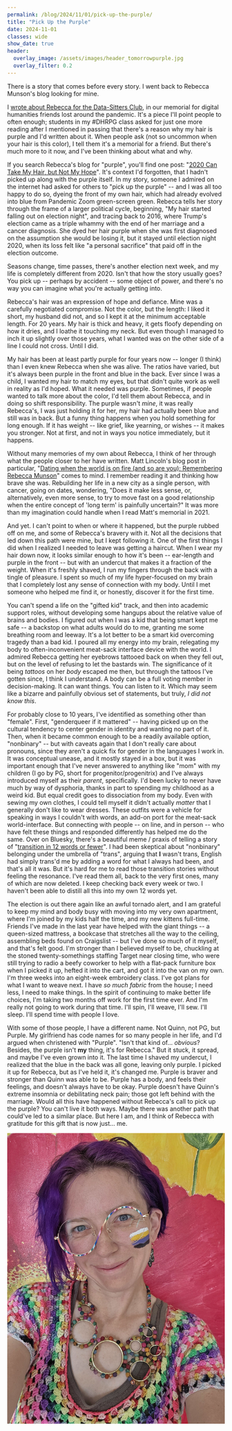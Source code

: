 ```yaml
---
permalink: /blog/2024/11/01/pick-up-the-purple/
title: "Pick Up the Purple"
date: 2024-11-01
classes: wide
show_date: true
header:
  overlay_image: /assets/images/header_tomorrowpurple.jpg
  overlay_filter: 0.2
---
```


There is a story that comes before every story. I went back to Rebecca Munson's blog looking for mine. 

I [wrote about Rebecca for the Data-Sitters Club](https://datasittersclub.github.io/site/dsc13.html#rebecca-munson), in our memorial for digital humanities friends lost around the pandemic. It's a piece I'll point people to often enough; students in my #DHRPG class asked for just one more reading after I mentioned in passing that there's a reason why my hair is purple and I'd written about it. When people ask (not so uncommon when your hair is this color), I tell them it's a memorial for a friend. But there's much more to it now, and I've been thinking about what and why.

If you search Rebecca's blog for "purple", you'll find one post: "[2020 Can Take My Hair, but Not My Hope](https://shxperienced.blogspot.com/2020/11/2020-can-take-my-hair-but-not-my-hope.html)". It's context I'd forgotten, that I hadn't picked up along with the purple itself. In my story, someone I admired on the internet had asked for others to "pick up the purple" -- and I was all too happy to do so, dyeing the front of my own hair, which had already evolved into blue from Pandemic Zoom green-screen green. Rebecca tells her story through the frame of a larger political cycle, beginning, "My hair started falling out on election night", and tracing back to 2016, where Trump's election came as a triple whammy with the end of her marriage and a cancer diagnosis. She dyed her hair purple when she was first diagnosed on the assumption she would be losing it, but it stayed until election night 2020, when its loss felt like "a personal sacrifice" that paid off in the election outcome.

Seasons change, time passes, there's another election next week, and my life is completely different from 2020. Isn't that how the story usually goes? You pick up -- perhaps by accident -- some object of power, and there's no way you can imagine what you're actually getting into. 

Rebecca's hair was an expression of hope and defiance. Mine was a carefully negotiated compromise. Not the color, but the length: I liked it short, my husband did not, and so I kept it at the minimum acceptable length. For 20 years. My hair is thick and heavy, it gets floofy depending on how it dries, and I loathe it touching my neck. But even though I managed to inch it up slightly over those years, what I wanted was on the other side of a line I could not cross. Until I did.

My hair has been at least partly purple for four years now -- longer (I think) than I even knew Rebecca when she was alive. The ratios have varied, but it's always been purple in the front and blue in the back. Ever since I was a child, I wanted my hair to match my eyes, but that didn't quite work as well in reality as I'd hoped. What it needed was purple. Sometimes, if people wanted to talk more about the color, I'd tell them about Rebecca, and in doing so shift responsibility. The purple wasn't *mine*, it was really Rebecca's, I was just holding it for her, my hair had actually been blue and still was in back. But a funny thing happens when you hold something for long enough. If it has weight -- like grief, like yearning, or wishes -- it makes you stronger. Not at first, and not in ways you notice immediately, but it happens.

Without many memories of my own about Rebecca, I think of her through what the people closer to her have written. Matt Lincoln's blog post in particular, "[Dating when the world is on fire (and so are you): Remembering Rebecca Munson](https://matthewlincoln.net/2021/08/15/rebecca-munson.html)" comes to mind. I remember reading it and thinking how brave she was. Rebuilding her life in a new city as a single person, with cancer, going on dates, wondering, "Does it make less sense, or, alternatively, even more sense, to try to move fast on a good relationship when the entire concept of 'long term' is painfully uncertain?" It was more than my imagination could handle when I read Matt's memorial in 2021.

And yet. I can't point to when or where it happened, but the purple rubbed off on me, and some of Rebecca's bravery with it. Not all the decisions that led down this path were mine, but I kept following it. One of the first things I did when I realized I needed to leave was getting a haircut. When I wear my hair down now, it looks similar enough to how it's been -- ear-length and purple in the front -- but with an undercut that makes it a fraction of the weight. When it's freshly shaved, I run my fingers through the back with a tingle of pleasure. I spent so much of my life hyper-focused on my brain that I completely lost any sense of connection with my body. Until I met someone who helped me find it, or honestly, discover it for the first time. 

You can't spend a life on the "gifted kid" track, and then into academic support roles, without developing some hangups about the relative value of brains and bodies. I figured out when I was a kid that being smart kept me safe -- a backstop on what adults would do to me, granting me some breathing room and leeway. It's a lot better to be a smart kid overcoming tragedy than a bad kid. I poured all my energy into my brain, relegating my body to often-inconvenient meat-sack interface device with the world. I admired Rebecca getting her eyebrows tattooed back on when they fell out, but on the level of refusing to let the bastards win. The significance of it being *tattoos* on her *body* escaped me then, but through the tattoos I've gotten since, I think I understand. A body can be a full voting member in decision-making. It can want things. You can listen to it. Which may seem like a bizarre and painfully obvious set of statements, but truly, *I did not know this*. 

For probably close to 10 years, I've identified as something other than "female". First, "genderqueer if it mattered" -- having picked up on the cultural tendency to center gender in identity and wanting no part of it. Then, when it became common enough to be a readily available option, "nonbinary" -- but with caveats again that I don't really care about pronouns, since they aren't a quick fix for gender in the languages I work in. It was conceptual unease, and it mostly stayed in a box, but it was important enough that I've never answered to anything like "mom" with my children (I go by PG, short for progenitor/progenitrix) and I've always introduced myself as their *parent*, specifically. I'd been lucky to never have much by way of dysphoria, thanks in part to spending my childhood as a weird kid. But equal credit goes to dissociation from my body. Even with sewing my own clothes, I could tell myself it didn't actually *matter* that I generally don't like to wear dresses. These outfits were a vehicle for speaking in ways I couldn't with words, an add-on port for the meat-sack world-interface. But connecting with people -- on line, and in person -- who have felt these things and responded differently has helped me do the same. Over on Bluesky, there's a beautiful meme / praxis of telling a story of "[transition in 12 words or fewer](https://bsky.app/search?q=transition+in+12+words)". I had been skeptical about "nonbinary" belonging under the umbrella of "trans", arguing that **I** wasn't trans, English had simply trans'd me by adding a word for what I always had been, and that's all it was. But it's hard for me to read those transition stories without feeling the resonance. I've read them all, back to the very first ones, many of which are now deleted. I keep checking back every week or two. I haven't been able to distill all this into my own 12 words yet.

The election is out there again like an awful tornado alert, and I am grateful to keep my mind and body busy with moving into my very own apartment, where I'm joined by my kids half the time, and my new kittens full-time. Friends I've made in the last year have helped with the giant things -- a queen-sized mattress, a bookcase that stretches all the way to the ceiling, assembling beds found on Craigslist -- but I've done so much of it myself, and that's felt good. I'm stronger than I believed myself to be, chuckling at the stoned twenty-somethings staffing Target near closing time, who were still trying to radio a beefy coworker to help with a flat-pack furniture box when I picked it up, hefted it into the cart, and got it into the van on my own. I'm three weeks into an eight-week embroidery class. I've got plans for what I want to weave next. I have *so much fabric* from the house; I need less, I need to make things. In the spirit of continuing to make better life choices, I'm taking two months off work for the first time ever. And I'm really not going to work during that time. I'll spin, I'll weave, I'll sew. I'll sleep. I'll spend time with people I love.

With some of those people, I have a different name. Not Quinn, not PG, but Purple. My girlfriend has code names for so many people in her life, and I'd argued when christened with "Purple". "Isn't that kind of... *obvious*? Besides, the purple isn't **my** thing, it's for Rebecca."  But it stuck, it spread, and maybe I've even grown into it. The last time I shaved my undercut, I realized that the blue in the back was all gone, leaving only purple. I picked it up for Rebecca, but as I've held it, it's changed me. Purple is braver and stronger than Quinn was able to be. Purple has a body, and feels their feelings, and doesn't always have to be okay. Purple doesn't have Quinn's extreme insomnia or debilitating neck pain; those got left behind with the marriage. Would all this have happened without Rebecca's call to pick up the purple? You can't live it both ways. Maybe there was another path that could've led to a similar place. But here I am, and I think of Rebecca with gratitude for this gift that is now just... me.

![Quinn wearing a rainbow crochet top, rainbow swirl glasses, a rainbow necklace of circles, and a nonbinary pride flag on their cheek.](/assets/images/quinn_rainbow.jpg)